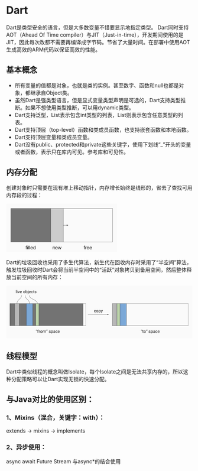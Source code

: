 # Dart

Dart是类型安全的语言，但是大多数变量不惜要显示地指定类型。
Dart同时支持AOT（Ahead Of Time compiler）与JIT（Just-in-time），开发期间使用的是JIT，因此每次改都不需要再编译成字节码。节省了大量时间。在部署中使用AOT生成高效的ARM代码以保证高效的性能。

## 基本概念
* 所有变量的值都是对象，也就是类的实例。甚至数字、函数和null也都是对象，都继承自Object类。
* 虽然Dart是强类型语言，但是显式变量类型声明是可选的，Dart支持类型推断。如果不想使用类型推断，可以用dynamic类型。
* Dart支持泛型，List<int>表示包含int类型的列表，List<dynamic>则表示包含任意类型的列表。
* Dart支持顶层（top-level）函数和类成员函数，也支持嵌套函数和本地函数。
* Dart支持顶层变量和类成员变量。
* Dart没有public、protected和private这些关键字，使用下划线“_”开头的变量或者函数，表示只在库内可见。参考库和可见性。
  
## 内存分配
创建对象时只需要在现有堆上移动指针，内存增长始终是线形的，省去了查找可用内存段的过程：  

![image](https://github.com/viviant1224/Android-Knowledge-System/blob/main/images/flutter/dart1.png)  

Dart的垃圾回收也采用了多生代算法，新生代在回收内存时采用了“半空间”算法，触发垃圾回收时Dart会将当前半空间中的“活跃”对象拷贝到备用空间，然后整体释放当前空间的所有内存：  

![image](https://github.com/viviant1224/Android-Knowledge-System/blob/main/images/flutter/dart2.png)  

## 线程模型
Dart中类似线程的概念叫做Isolate，每个Isolate之间是无法共享内存的，所以这种分配策略可以让Dart实现无锁的快速分配。

## 与Java对比的使用区别：

### 1、Mixins（混合，关键字：with）：
extends -> mixins -> implements

### 2、异步使用：
async await Future
Stream 与async*的结合使用
